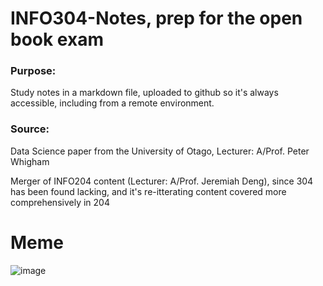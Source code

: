 # INFO304-Notes, prep for the open book exam
### Purpose:
Study notes in a markdown file, uploaded to github so it's always accessible, including from a remote environment. 

### Source:
Data Science paper from the University of Otago, Lecturer: A/Prof. Peter Whigham

Merger of INFO204 content (Lecturer: A/Prof. Jeremiah Deng), since 304 has been found lacking, and it's re-itterating content covered more comprehensively in 204

# Meme
![image](https://user-images.githubusercontent.com/80669114/137661518-852d5805-1d99-40ef-9fe7-b802fff58c0b.png)
